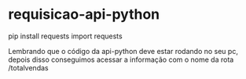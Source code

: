 # requisicao-api-python

pip install requests
import requests

Lembrando que o código da api-python deve estar rodando no seu pc, depois disso conseguimos acessar a informação com o nome da rota /totalvendas